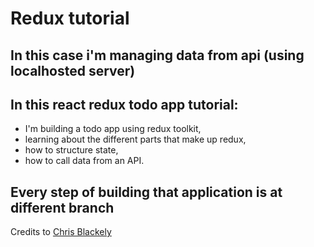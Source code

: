 # Redux tutorial 

## In this case i'm managing data from api (using localhosted server)

## In this react redux todo app tutorial: 
* I'm building a todo app using redux toolkit,  
* learning about the different parts that make up redux, 
* how to structure state, 
* how to call data from an API.

## Every step of building that application is at different branch

Credits to [Chris Blackely](https://www.youtube.com/watch?v=fiesH6WU63I&t=2896s)


